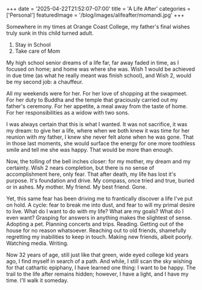 +++
date = '2025-04-22T21:52:07-07:00'
title = 'A Life After'
categories = ['Personal']
featuredImage = '/blog/images/alifeafter/momandi.jpg'
+++

Somewhere in my times at Orange Coast College, my father's final wishes truly sunk in this child turned adult. 

1. Stay in School
2. Take care of Mom

My high school senior dreams of a life far, far away faded in time, as I focused on home; and home was where she was. Wish 1 would be achieved in due time (as what he really meant was finish school), and Wish 2, would be my second job: a chauffeur. 

All my weekends were for her. For her love of shopping at the swapmeet. For her duty to Buddha and the temple that graciously carried out my father's ceremony. For her appetite, a meal away from the taste of home. For her responsibilities as a widow with two sons. 

I was always certain that this is what I wanted. It was not sacrifice, it was my dream: to give her a life, where when we both knew it was time for her reunion with my father, I knew she never felt alone when he was gone. That in those last moments, she would surface the energy for one more toothless smile and tell me she was happy. That would be more than enough. 

Now, the tolling of the bell inches closer: for my mother, my dream and my certainty. Wish 2 nears completion, but there is no sense of accomplishment here, only fear. That after death, my life has lost it's purpose. It's foundation and drive. My compass, once tried and true, buried or in ashes. My mother. My friend. My best friend. Gone. 

Yet, this same fear has been driving me to frantically discover a life I've put on hold. A cycle: fear to break me into dust, and fear to will my primal desire to live. What do I want to do with my life? What are my goals? What do I even want? Grasping for answers in anything makes the slightest of sense. Adopting a pet. Planning concerts and trips. Reading. Getting out of the house for no reason whatsoever. Reaching out to old friends, shamefully regretting my inabilities to keep in touch. Making new friends, albeit poorly. Watching media. Writing. 

Now 32 years of age, still just like that green, wide eyed college kid years ago, I find myself in search of a path. And while, I still scan the sky wishing for that cathartic epiphany, I have learned one thing: I want to be happy. The trail to the life after remains hidden; however, I have a light, and I have my time. I'll walk it someday. 